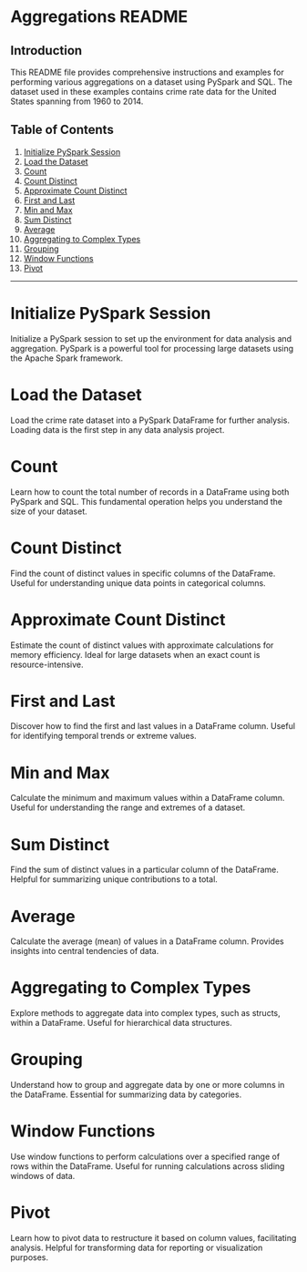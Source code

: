 # Aggregations README

## Introduction

This README file provides comprehensive instructions and examples for performing various aggregations on a dataset using PySpark and SQL. The dataset used in these examples contains crime rate data for the United States spanning from 1960 to 2014.

## Table of Contents

1. [Initialize PySpark Session](#initialize-pyspark-session)
2. [Load the Dataset](#load-the-dataset)
3. [Count](#count)
4. [Count Distinct](#count-distinct)
5. [Approximate Count Distinct](#approximate-count-distinct)
6. [First and Last](#first-and-last)
7. [Min and Max](#min-and-max)
8. [Sum Distinct](#sum-distinct)
9. [Average](#average)
10. [Aggregating to Complex Types](#aggregating-to-complex-types)
11. [Grouping](#grouping)
12. [Window Functions](#window-functions)
13. [Pivot](#pivot)

---
# Initialize PySpark Session

Initialize a PySpark session to set up the environment for data analysis and aggregation. PySpark is a powerful tool for processing large datasets using the Apache Spark framework.

# Load the Dataset

Load the crime rate dataset into a PySpark DataFrame for further analysis. Loading data is the first step in any data analysis project.

# Count

Learn how to count the total number of records in a DataFrame using both PySpark and SQL. This fundamental operation helps you understand the size of your dataset.

# Count Distinct

Find the count of distinct values in specific columns of the DataFrame. Useful for understanding unique data points in categorical columns.

# Approximate Count Distinct

Estimate the count of distinct values with approximate calculations for memory efficiency. Ideal for large datasets when an exact count is resource-intensive.

# First and Last

Discover how to find the first and last values in a DataFrame column. Useful for identifying temporal trends or extreme values.

# Min and Max

Calculate the minimum and maximum values within a DataFrame column. Useful for understanding the range and extremes of a dataset.

# Sum Distinct

Find the sum of distinct values in a particular column of the DataFrame. Helpful for summarizing unique contributions to a total.

# Average

Calculate the average (mean) of values in a DataFrame column. Provides insights into central tendencies of data.

# Aggregating to Complex Types

Explore methods to aggregate data into complex types, such as structs, within a DataFrame. Useful for hierarchical data structures.

# Grouping

Understand how to group and aggregate data by one or more columns in the DataFrame. Essential for summarizing data by categories.

# Window Functions

Use window functions to perform calculations over a specified range of rows within the DataFrame. Useful for running calculations across sliding windows of data.

# Pivot

Learn how to pivot data to restructure it based on column values, facilitating analysis. Helpful for transforming data for reporting or visualization purposes.
